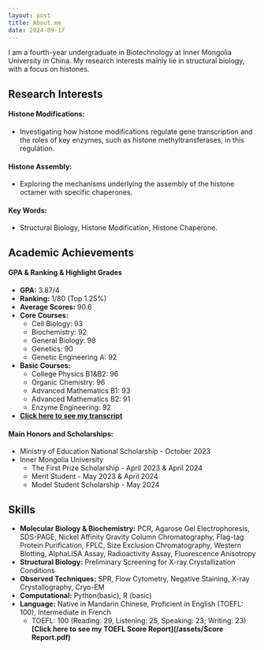 ```yaml
---
layout: post
title: About me
date: 2024-09-17
---
```

 

I am a fourth-year undergraduate in Biotechnology at Inner Mongolia University in China. My research interests mainly lie in structural biology, with a focus on histones.

## Research Interests

#### **Histone Modifications:**

- Investigating how histone modifications regulate gene transcription and the roles of key enzymes, such as histone methyltransferases, in this regulation.
  
#### **Histone Assembly:**

- Exploring the mechanisms underlying the assembly of the histone octamer with specific chaperones.
  
#### **Key Words:**

- Structural Biology, Histone Modification, Histone Chaperone.

## Academic Achievements

#### **GPA & Ranking & Highlight Grades**

- **GPA:** 3.87/4
- **Ranking:** 1/80 (Top 1.25%)
- **Average Scores:** 90.6
- **Core Courses:**
  - Cell Biology: 93
  - Biochemistry: 92
  - General Biology: 98
  - Genetics: 90
  - Genetic Engineering A: 92
- **Basic Courses:**
  - College Physics B1&B2: 96
  - Organic Chemistry: 96
  - Advanced Mathematics B1: 93
  - Advanced Mathematics B2: 91
  - Enzyme Engineering: 92
- **[Click here to see my transcript](/assets/Transcript.pdf)**

#### **Main Honors and Scholarships:**

- Ministry of Education National Scholarship - October 2023
- Inner Mongolia University
  - The First Prize Scholarship - April 2023 & April 2024
  - Merit Student - May 2023 & April 2024
  - Model Student Scholarship - May 2024 

## Skills
* **Molecular Biology & Biochemistry:** PCR, Agarose Gel Electrophoresis, SDS-PAGE, Nickel Affinity Gravity Column Chromatography, Flag-tag Protein Purification, FPLC, Size Exclusion Chromatography, Western Blotting, AlphaLISA Assay, Radioactivity Assay, Fluorescence Anisotropy<br>
* **Structural Biology:** Preliminary Screening for X-ray Crystallization Conditions<br>
* **Observed Techniques:** SPR, Flow Cytometry, Negative Staining, X-ray Crystallography, Cryo-EM<br>
* **Computational:** Python(basic), R (basic)<br>
* **Language:** Native in Mandarin Chinese, Proficient in English (TOEFL: 100), Intermediate in French<br>
   * TOEFL: 100 (Reading: 29, Listening: 25, Speaking: 23; Writing: 23)<br>
   **[Click here to see my TOEFL Score Report](/assets/Score Report.pdf)**
